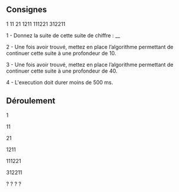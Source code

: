 ## Consignes

1
11
21
1211
111221
312211

1 - Donnez la suite de cette suite de chiffre : __

2 - Une fois avoir trouvé, mettez en place l’algorithme permettant de continuer cette suite à une profondeur de 10.

3 - Une fois avoir trouvé, mettez en place l’algorithme permettant de continuer cette suite à une profondeur de 40.

4 - L'execution doit durer moins de 500 ms.

## Déroulement
   
1

11

21

1211

111221

312211

? 
?
?
?

